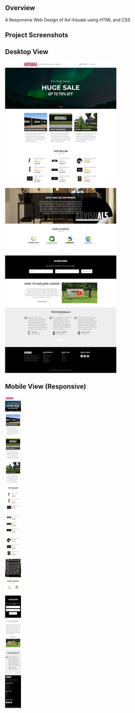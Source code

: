 ## Overview
A Responsive Web Design of Ad-Visuals using HTML and CSS

## Project Screenshots
## Desktop View
![ADVisuals](images/Desktop%20Full%20View.png)

## Mobile View (Responsive)
![ADVisuals](images/Moblie%20Full%20View.png)
